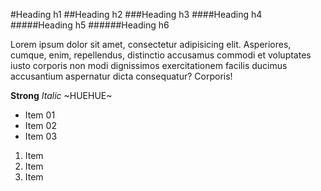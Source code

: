 #Heading h1
##Heading h2
###Heading h3
####Heading h4
#####Heading h5
######Heading h6

Lorem ipsum dolor sit amet, consectetur adipisicing elit. Asperiores, cumque, enim, repellendus, distinctio accusamus commodi et voluptates iusto corporis non modi dignissimos exercitationem facilis ducimus accusantium aspernatur dicta consequatur? Corporis!

__Strong__
_Italic_
~HUEHUE~

* Item 01
* Item 02
* Item 03


1. Item
2. Item
3. Item
